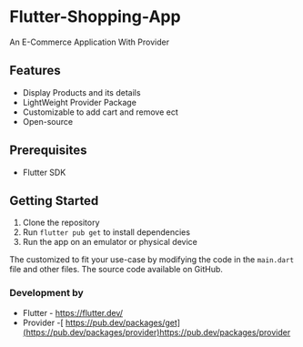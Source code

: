 # Flutter-Shopping-App
<!-- 
<img src = "addimg.png"> -->
<p>
An E-Commerce Application With Provider 
</p>


## Features

- Display Products and its details 
- LightWeight Provider Package
- Customizable to  add cart and remove ect
- Open-source

## Prerequisites

- Flutter SDK

## Getting Started

1. Clone the repository
2. Run `flutter pub get` to install dependencies
3. Run the app on an emulator or physical device

The  customized to fit your use-case by modifying the code in the `main.dart` file and other files. The source code  available on GitHub.

### Development by

- Flutter - https://flutter.dev/
- Provider    -[ https://pub.dev/packages/get](https://pub.dev/packages/provider)https://pub.dev/packages/provider

